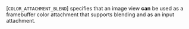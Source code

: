 [`COLOR_ATTACHMENT_BLEND`] specifies that an
image view  **can**  be used as a framebuffer color attachment that supports
blending and as an input attachment.